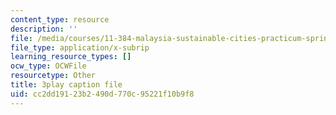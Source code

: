 ```yaml
---
content_type: resource
description: ''
file: /media/courses/11-384-malaysia-sustainable-cities-practicum-spring-2018/cc2dd19123b2490d770c95221f10b9f8_ehZgJ8Y2UJI.srt
file_type: application/x-subrip
learning_resource_types: []
ocw_type: OCWFile
resourcetype: Other
title: 3play caption file
uid: cc2dd191-23b2-490d-770c-95221f10b9f8
---
```

